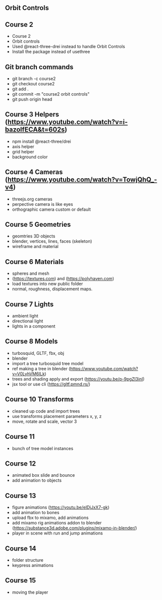 ## Orbit Controls
## Course 2

- Course 2
- Orbit controls
- Used @react-three-drei instead to handle Orbit Controls
- Install the package instead of usethree

## Git branch commands
- git branch -c course2 
- git checkout course2
- git add .
- git commit -m "course2 orbit controls"
- git push origin head

## Course 3 Helpers (https://www.youtube.com/watch?v=i-bazolfECA&t=602s) 
- npm install @react-three/drei
- axis helper
- grid helper
- background color

## Course 4 Cameras (https://www.youtube.com/watch?v=TowjQhQ_-v4)
- threejs.org cameras
- perpective camera is like eyes
- orthographic camera custom or default

## Course 5 Geometries
- geomtries 3D objects
- blender, vertices, lines, faces (skeleton)
- wireframe and material

## Course 6 Materials
- spheres and mesh
- (https://textures.com) and (https://polyhaven.com)
- load textures into new public folder
- normal, roughness, displacement maps.

## Course 7 Lights
- ambient light
- directional light
- lights in a component

## Course 8 Models
- turbosquid, GLTF, fbx, obj
- blender
- import a tree turbosquid tree model
- ref making a tree in blender (https://www.youtube.com/watch?v=V0LyhVM6ILk)
- trees and shading apply and export (https://youtu.be/p-9pgZI3inI)
- jsx tool or use cli (https://gltf.pmnd.rs/) 

## Course 10 Transforms
- cleaned up code and import trees
- use transforms placement parameters x, y, z
- move, rotate and scale, vector 3

## Course 11
- bunch of tree model instances

## Course 12
- animated box slide and bounce
- add animation to objects

## Course 13
- figure animations (https://youtu.be/eIDjJxX7-gk)
- add animation to bones
- upload fbx to mixamo, add animations
- add mixamo rig animations addon to blender (https://substance3d.adobe.com/plugins/mixamo-in-blender/)
- player in scene with run and jump animations

## Course 14
- folder structure
- keypress animations

## Course 15
- moving the player




